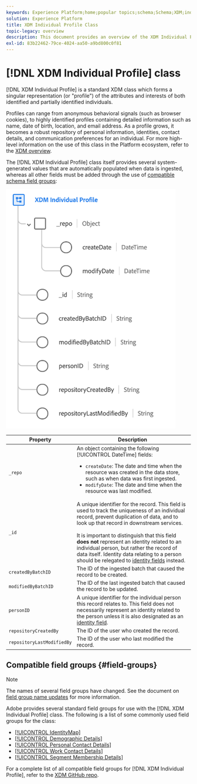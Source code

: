 ```yaml
---
keywords: Experience Platform;home;popular topics;schema;Schema;XDM;individual profile;fields;schemas;Schemas;identityMap;identity map;Identity map;Schema design;map;Map;union schema;union
solution: Experience Platform
title: XDM Individual Profile Class
topic-legacy: overview
description: This document provides an overview of the XDM Individual Profile class.
exl-id: 83b22462-79ce-4024-aa50-a9bd800c0f81
---
```

# [!DNL XDM Individual Profile] class

[!DNL XDM Individual Profile] is a standard XDM class which forms a singular representation (or "profile") of the attributes and interests of both identified and partially identified individuals.

Profiles can range from anonymous behavioral signals (such as browser cookies), to highly identified profiles containing detailed information such as name, date of birth, location, and email address. As a profile grows, it becomes a robust repository of personal information, identities, contact details, and communication preferences for an individual. For more high-level information on the use of this class in the Platform ecosystem, refer to the [XDM overview](../home.md#data-behaviors).

The [!DNL XDM Individual Profile] class itself provides several system-generated values that are automatically populated when data is ingested, whereas all other fields must be added through the use of [compatible schema field groups](#field-groups):

![](../images/classes/individual-profile.png)

| Property | Description |
| --- | --- |
| `_repo` | An object containing the following [!UICONTROL DateTime] fields: <ul><li>`createDate`: The date and time when the resource was created in the data store, such as when data was first ingested.</li><li>`modifyDate`: The date and time when the resource was last modified.</li></ul> |
| `_id` |  A unique identifier for the record. This field is used to track the uniqueness of an individual record, prevent duplication of data, and to look up that record in downstream services.<br><br>It is important to distinguish that this field **does not** represent an identity related to an individual person, but rather the record of data itself. Identity data relating to a person should be relegated to [identity fields](../schema/composition.md#identity) instead. |
| `createdByBatchID` | The ID of the ingested batch that caused the record to be created. |
| `modifiedByBatchID` | The ID of the last ingested batch that caused the record to be updated. |
| `personID` | A unique identifier for the individual person this record relates to. This field does not necessarily represent an identity related to the person unless it is also designated as an [identity field](../schema/composition.md#identity). |
| `repositoryCreatedBy` | The ID of the user who created the record. |
| `repositoryLastModifiedBy` | The ID of the user who last modified the record. |

## Compatible field groups {#field-groups}

>[!NOTE]
>
>The names of several field groups have changed. See the document on [field group name updates](../field-groups/name-updates.md) for more information.

Adobe provides several standard field groups for use with the [!DNL XDM Individual Profile] class. The following is a list of some commonly used field groups for the class:

* [[!UICONTROL IdentityMap]](../field-groups/profile/identitymap.md)
* [[!UICONTROL Demographic Details]](../field-groups/profile/person-details.md)
* [[!UICONTROL Personal Contact Details]](../field-groups/profile/personal-details.md)
* [[!UICONTROL Work Contact Details]](../field-groups/profile/work-details.md)
* [[!UICONTROL Segment Membership Details]](../field-groups/profile/segmentation.md)

For a complete list of all compatible field groups for [!DNL XDM Individual Profile], refer to the [XDM GitHub repo](https://github.com/adobe/xdm/tree/master/components/mixins/profile).
